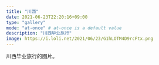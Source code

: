 ```yaml
---
title: "川西"
date: 2021-06-23T22:20:16+09:00
type: "gallery"
mode: "at-once" # at-once is a default value
description: "川西毕业旅行"
image: https://i.loli.net/2021/06/23/G1hLOTM4D9rcFtx.png
---
```


川西毕业旅行的图片。

